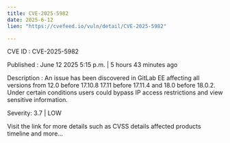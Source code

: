 ```yaml
---
title: CVE-2025-5982
date: 2025-6-12
lien: "https://cvefeed.io/vuln/detail/CVE-2025-5982"

---
```


CVE ID : CVE-2025-5982

Published :  June 12
2025
5:15 p.m. | 5 hours
43 minutes ago

Description : An issue has been discovered in GitLab EE affecting all versions from 12.0 before 17.10.8
17.11 before 17.11.4
and 18.0 before 18.0.2. Under certain conditions users could bypass IP access restrictions and view sensitive information.

Severity: 3.7 | LOW

Visit the link for more details
such as CVSS details
affected products
timeline
and more...

